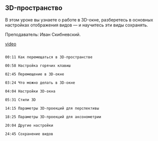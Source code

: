 ## 3D-пространство

В этом уроке вы узнаете о работе в 3D-окне, разберетесь в основных настройках отображения видов — и научитесь эти виды сохранять. 

Преподаватель: Иван Скибневский. 

[video](https://player.softculture.cc/embed/online/ARC/ARC_59.21.12_L8-1_3D_View)

```chapters

00:11 Как перемещаться в 3D-пространстве

00:58 Настройка горячих клавиш

02:45 Перемещение в 3D-окне

03:24 Что можно делать в 3D-окне

04:04 Настройки 3D-окна

05:31 Стили 3D

14:15 Параметры 3D-проекций для перспективы

18:25 Параметры 3D-проекций для аксонометрии

20:04 Другие настройки

24:45 Сохранение видов

```